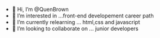 - 👋 Hi, I’m @QuenBrown
- 👀 I’m interested in ...front-end developement career path
- 🌱 I’m currently relearning ... html,css and javascript 
- 💞️ I’m looking to collaborate on ... junior developers 


<!---
QuenBrown/QuenBrown is a ✨ special ✨ repository because its `README.md` (this file) appears on your GitHub profile.
You can click the Preview link to take a look at your changes.
--->
